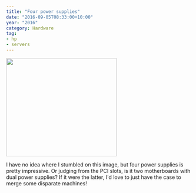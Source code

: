 ```yaml
---
title: "Four power supplies"
date: "2016-09-05T08:33:00+10:00"
year: "2016"
category: Hardware
tag:
- hp
- servers
---
```

<p><img src="https://rubenerd.com/files/2016/l_22602210.jpg" srcset="https://rubenerd.com/files/2016/l_22602210.jpg 1x, https://rubenerd.com/files/2016/l_22602210@2x.jpg 2x" alt="" style="width:300px; height:266px" /></p>

I have no idea where I stumbled on this image, but four power supplies is pretty impressive. Or judging from the PCI slots, is it two motherboards with dual power supplies? If it were the latter, I'd love to just have the case to merge some disparate machines!


